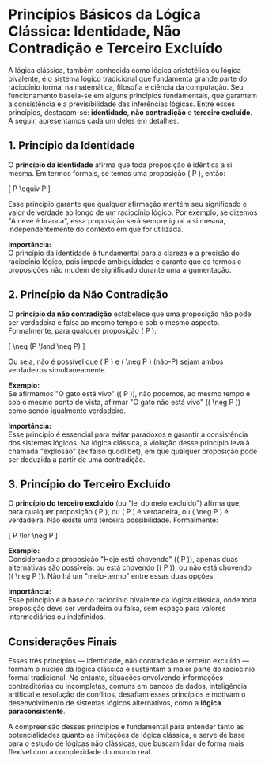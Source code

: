 
# Princípios Básicos da Lógica Clássica: Identidade, Não Contradição e Terceiro Excluído

A lógica clássica, também conhecida como lógica aristotélica ou lógica bivalente, é o sistema lógico tradicional que fundamenta grande parte do raciocínio formal na matemática, filosofia e ciência da computação. Seu funcionamento baseia-se em alguns princípios fundamentais, que garantem a consistência e a previsibilidade das inferências lógicas. Entre esses princípios, destacam-se: **identidade**, **não contradição** e **terceiro excluído**. A seguir, apresentamos cada um deles em detalhes.



## 1. Princípio da Identidade

O **princípio da identidade** afirma que toda proposição é idêntica a si mesma. Em termos formais, se temos uma proposição \( P \), então:

\[
P \equiv P
\]

Esse princípio garante que qualquer afirmação mantém seu significado e valor de verdade ao longo de um raciocínio lógico. Por exemplo, se dizemos "A neve é branca", essa proposição será sempre igual a si mesma, independentemente do contexto em que for utilizada.

**Importância:**  
O princípio da identidade é fundamental para a clareza e a precisão do raciocínio lógico, pois impede ambiguidades e garante que os termos e proposições não mudem de significado durante uma argumentação.



## 2. Princípio da Não Contradição

O **princípio da não contradição** estabelece que uma proposição não pode ser verdadeira e falsa ao mesmo tempo e sob o mesmo aspecto. Formalmente, para qualquer proposição \( P \):

\[
\neg (P \land \neg P)
\]

Ou seja, não é possível que \( P \) e \( \neg P \) (não-P) sejam ambos verdadeiros simultaneamente.

**Exemplo:**  
Se afirmamos "O gato está vivo" (\( P \)), não podemos, ao mesmo tempo e sob o mesmo ponto de vista, afirmar "O gato não está vivo" (\( \neg P \)) como sendo igualmente verdadeiro.

**Importância:**  
Esse princípio é essencial para evitar paradoxos e garantir a consistência dos sistemas lógicos. Na lógica clássica, a violação desse princípio leva à chamada "explosão" (ex falso quodlibet), em que qualquer proposição pode ser deduzida a partir de uma contradição.



## 3. Princípio do Terceiro Excluído

O **princípio do terceiro excluído** (ou "lei do meio excluído") afirma que, para qualquer proposição \( P \), ou \( P \) é verdadeira, ou \( \neg P \) é verdadeira. Não existe uma terceira possibilidade. Formalmente:

\[
P \lor \neg P
\]

**Exemplo:**  
Considerando a proposição "Hoje está chovendo" (\( P \)), apenas duas alternativas são possíveis: ou está chovendo (\( P \)), ou não está chovendo (\( \neg P \)). Não há um "meio-termo" entre essas duas opções.

**Importância:**  
Esse princípio é a base do raciocínio bivalente da lógica clássica, onde toda proposição deve ser verdadeira ou falsa, sem espaço para valores intermediários ou indefinidos.



## Considerações Finais

Esses três princípios — identidade, não contradição e terceiro excluído — formam o núcleo da lógica clássica e sustentam a maior parte do raciocínio formal tradicional. No entanto, situações envolvendo informações contraditórias ou incompletas, comuns em bancos de dados, inteligência artificial e resolução de conflitos, desafiam esses princípios e motivam o desenvolvimento de sistemas lógicos alternativos, como a **lógica paraconsistente**.

A compreensão desses princípios é fundamental para entender tanto as potencialidades quanto as limitações da lógica clássica, e serve de base para o estudo de lógicas não clássicas, que buscam lidar de forma mais flexível com a complexidade do mundo real.

